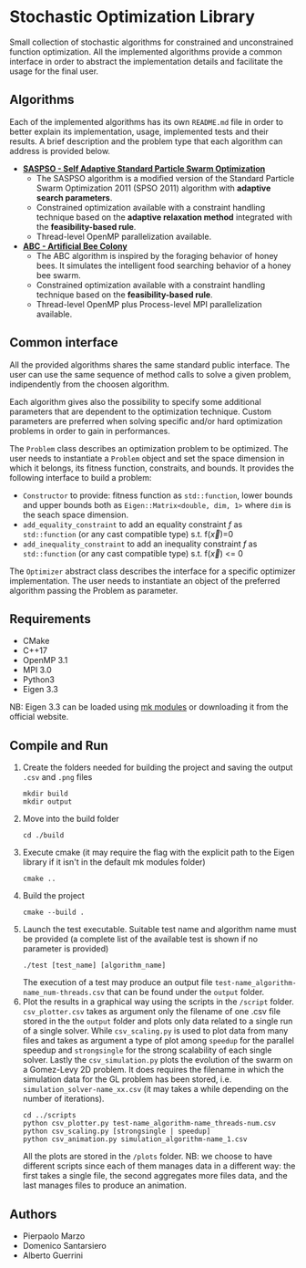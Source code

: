 # Stochastic Optimization Library
Small collection of stochastic algorithms for constrained and unconstrained function optimization. All the implemented algorithms provide a common interface in order to abstract the implementation details and facilitate the usage for the final user.


## Algorithms
Each of the implemented algorithms has its own ```README.md``` file in order to better explain its implementation, usage, implemented tests and their results. A brief description and the problem type that each algorithm can address is provided below.
- [**SASPSO - Self Adaptive Standard Particle Swarm Optimization**](include/SASPSO/README.md)
  - The SASPSO algorithm is a modified version of the Standard Particle Swarm Optimization 2011 (SPSO 2011) algorithm with **adaptive search parameters**.
  - Constrained optimization available with a constraint handling technique based on the **adaptive relaxation method** integrated with the **feasibility-based rule**.
  - Thread-level OpenMP parallelization available.
- [**ABC - Artificial Bee Colony**](include/ABC/README.md)
  - The ABC algorithm is inspired by the foraging behavior of honey bees. It simulates the intelligent food searching behavior of a honey bee swarm.
  - Constrained optimization available with a constraint handling technique based on the **feasibility-based rule**.
  - Thread-level OpenMP plus Process-level MPI parallelization available.

## Common interface
All the provided algorithms shares the same standard public interface. The user can use the same sequence of method calls to solve a given problem, indipendently from the choosen algorithm.

Each algorithm gives also the possibility to specify some additional parameters that are dependent to the optimization technique.
Custom parameters are preferred when solving specific and/or hard optimization problems in order to gain in performances.

The `Problem` class describes an optimization problem to be optimized. The user needs to instantiate a ```Problem``` object and set the space dimension in which it belongs, its fitness function, constraits, and bounds. It provides the following interface to build a problem:
- `Constructor` to provide: fitness function as `std::function`, lower bounds and upper bounds both as `Eigen::Matrix<double, dim, 1>` where `dim` is the seach space dimension.
- `add_equality_constraint` to add an equality constraint $f$ as `std::function` (or any cast compatible type) s.t. f($\vec{x}$)=0
- `add_inequality_constraint` to add an inequality constraint $f$ as `std::function` (or any cast compatible type) s.t. f($\vec{x}$) <= 0

The `Optimizer` abstract class describes the interface for a specific optimizer implementation. The user needs to instantiate an object of the preferred algorithm passing the Problem as parameter.

## Requirements
- CMake
- C++17
- OpenMP 3.1
- MPI 3.0
- Python3
- Eigen 3.3

NB: Eigen 3.3 can be loaded using [mk modules](https://github.com/pcafrica/mk) or downloading it from the official website.

## Compile and Run
1. Create the folders needed for building the project and saving the output `.csv` and `.png` files
   ```
   mkdir build
   mkdir output
   ```
2. Move into the build folder
   ```
   cd ./build
   ```
3. Execute cmake (it may require the flag with the explicit path to the Eigen library if it isn't in the default mk modules folder)
   ```
   cmake ..
   ```
4. Build the project
   ```
   cmake --build .
   ```
5. Launch the test executable. Suitable test name and algorithm name must be provided (a complete list of the available test is shown if no parameter is provided)
   ```
   ./test [test_name] [algorithm_name]
   ```
   The execution of a test may produce an output file `test-name_algorithm-name_num-threads.csv` that can be found under the `output` folder.
6. Plot the results in a graphical way using the scripts in the `/script` folder. `csv_plotter.csv` takes as argument only the filename of one .csv file stored in the the `output` folder and plots only data related to a single run of a single solver. While `csv_scaling.py` is used to plot data from many files and takes as argument a type of plot among `speedup` for the parallel speedup and `strongsingle` for the strong scalability of each single solver. Lastly the `csv_simulation.py` plots the evolution of the swarm on a Gomez-Levy 2D problem.
   It does requires the filename in which the simulation data for the GL problem has been stored, i.e. `simulation_solver-name_xx.csv` (it may takes a while depending on the number of iterations). 
   ```
   cd ../scripts
   python csv_plotter.py test-name_algorithm-name_threads-num.csv
   python csv_scaling.py [strongsingle | speedup]
   python csv_animation.py simulation_algorithm-name_1.csv
   ```
   All the plots are stored in the `/plots` folder.
   NB: we choose to have different scripts since each of them manages data in a different way: the first takes a single file, the second aggregates more files data, and the last manages files to produce an animation.

## Authors
- Pierpaolo Marzo
- Domenico Santarsiero
- Alberto Guerrini
